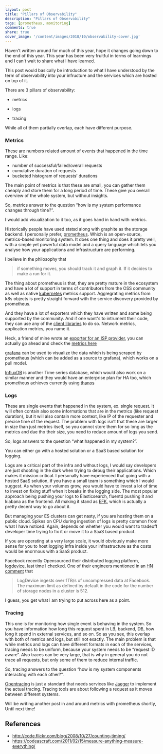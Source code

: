```yaml
---
layout: post
title: "Pillars of Observability"
description: "Pillars of Observability"
tags: [prometheus, monitoring]
comments: true
share: true
cover_image: '/content/images/2018/10/observability-cover.jpg'
---
```


Haven't written around for much of this year, hope it changes going down to the end of this year. This year has been very fruitful in terms of learnings and I can't wait to share what I have learned. 

This post would basically be introduction to what I have understood by the term of observability into your infructure and the services which are hosted on top of it. 

There are 3 pillars of observability:

- metrics

- logs

- tracing

While all of them partially overlap, each have different purpose.

### Metrics

These are numbers related amount of events that happened in the time range. Like:

- number of successful/failed/overall requests
- cumulative duration of requests
- bucketed histogram of requests’ durations

The main point of metrics is that these are small, you can gather them cheaply and store them for a long period of time. These give you overall overview of the whole system, but without insights.

So, metrics answer to the question “how is my system performance changes through time?”.

I would add visualization to it too, as it goes hand in hand with metrics.

Historically people have used statsd along with graphite as the storage backend. I personally prefer, [prometheus](https://prometheus.io/). Which is an open-source, metrics-based monitoring system. It does one thing and does it pretty well, with a simple yet powerful data model and a query language which lets you analyse how your applications and infrastructure are performing. 

I believe in the philosophy that

> if something moves, you should track it and graph it. If it decides to make a run for it. 

The thing about prometheus is that, they are pretty mature in the ecosystem and have a lot of support in terms of contributors from the OSS community as well as native [kubernetes](https://kubernetes.io) metrics support. Aggregrating metrics from k8s objects is pretty straight forward with the service discovery provided by prometheus. 

And they have a lot of exporters which they have written and some being supported by the community. And if one want's to intrument their code, they can use any of the [client libraries](https://prometheus.io/docs/instrumenting/clientlibs/) to do so. Network metrics, application metrics, you name it. 

Heck, a friend of mine wrote an [exporter for an ISP provider](https://git.captnemo.in/nemo/prometheus-act-exporter), you can actually go ahead and check the [metrics here](https://grafana.bb8.fun/d/_u2-GHSik/main-dashboard?refresh=5s&orgId=1) 

[grafana](https://grafana.com/) can be used to visualize the data which is being scraped by prometheus (which can be added as a source to grafana), which works on a pull model. 

[InfluxDB](https://www.influxdata.com/) is another Time series database, which would also work on a similar manner and they would have an enterprise plan for HA too, which prometheus achieves currently using [thanos](https://github.com/improbable-eng/thanos)

### Logs

These are single events that happened in the system, ex. single request. It will often contain also some informations that are in the metrics (like request duration), but it will also contain more context, like IP of the requester and precise time of the request. The problem with logs isn’t that these are larger in size than just metrics itself, so you cannot store them for so long as the metrics and due tho their size, you need to reduce amount of logs you send.

So, logs answers to the question “what happened in my system?”.

You can either go with a hosted solution or a SaaS based solution for logging. 

Logs are a critical part of the infra and without logs, I would say developers are just shooting in the dark when trying to debug their applications. Which makes it mission critical. I personally have experienced that going with a hosted SaaS solution, if you have a small team is something which I would suggest. As when your volumes grow, you would have to invest a lot of time to invest on fixing stuff when it breaks in the logging side. The most popular approach being pushing your logs to Elasticsearch, fluentd pushing it and kiabana as the frontend. All making it stand as [EFK](https://docs.fluentd.org/v0.12/articles/docker-logging-efk-compose), which is actually a pretty decent way to go about it. 

But managing your ES clusters can get nasty, if you are hosting them on a public cloud. Spikes on CPU during ingestion of logs is pretty common from what I have noticed. Again, depends on whether you would want to tradeoff developer time trying to fix it or move it to a SaaS based product. 

If you are operating at a very large scale, it would obviously make more sense for you to host logging infra inside your infrastructure as the costs would be enormous with a SaaS product. 

Facebook recently Opensourced their distributed logging platform, [logdevice](https://logdevice.io/), last time I checked. One of their engineers mentioned in an [HN comment](https://news.ycombinator.com/item?id=17976930) that

> LogDevice ingests over 1TB/s of uncompressed data at Facebook. The maximum limit as defined by default in the code for the number of storage nodes in a cluster is 512.

I guess, you get what I am trying to put across here as a point. 

### Tracing

This one is for monitoring how single event is behaving in the system. So you have information how long this request spent in LB, backend, DB, how long it spend in external services, and so on. So as you see, this overlap with both of metrics and logs, but still not exactly. The main problem is that while metrics and logs can have different formats in each of the services, tracing needs to be uniform, because your system needs to be “request ID aware”. Also traces can be very large, that is why in general you do not trace all requests, but only some of them to reduce internal traffic.

So, tracing answers to the question “how is my system components interacting with each other?”.

[Opentracing](http://opentracing.io/) is just a standard that needs services like [Jaeger](https://www.jaegertracing.io/docs/1.6/) to implement the actual tracing. Tracing tools are about following a request as it moves between different systems. 

Will be writing another post in and around metrics with prometheus shortly, Until next time!

## References

- http://code.flickr.com/blog/2008/10/27/counting-timing/
- https://codeascraft.com/2011/02/15/measure-anything-measure-everything/
